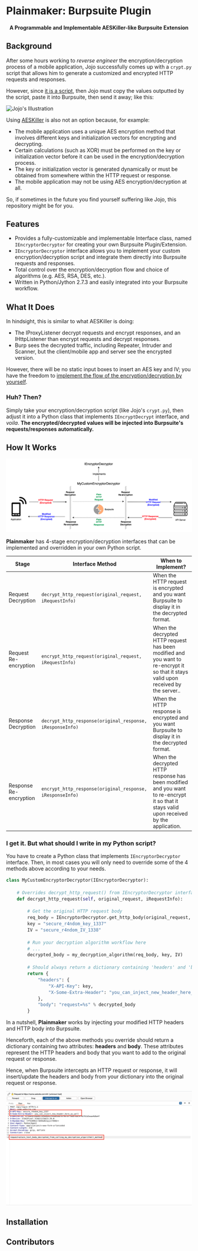 # Plainmaker: Burpsuite Plugin

<h4 align="center">A Programmable and Implementable AESKiller-like Burpsuite Extension<a href="https://github.com/chrisandoryan/Nethive-Project" target="_blank"></a></h4>

## Background
After some hours working to *reverse engineer* the encryption/decryption process of a mobile application, Jojo successfully comes up with a `crypt.py` script that allows him to generate a customized and encrypted HTTP requests and responses.

However, since <ins>it is a script</ins>, then Jojo must copy the values outputted by the script, paste it into Burpsuite, then send it away; like this:

![Jojo's Illustration](graphics/JojosTrouble.gif)

Using <a href="https://github.com/Ebryx/AES-Killer" target="_blank">AESKiller</a> is also not an option because, for example: 
- The mobile application uses a unique AES encryption method that involves different keys and initialization vectors for encrypting and decrypting.
- Certain calculations (such as XOR) must be performed on the key or initialization vector before it can be used in the encryption/decryption process.
- The key or initialization vector is generated dynamically or must be obtained from somewhere within the HTTP request or response.
- The mobile application may not be using AES encryption/decryption at all.

So, if sometimes in the future you find yourself suffering like Jojo, this repository might be for you.

## Features

- Provides a fully-customizable and implementable Interface class, named `IEncryptorDecryptor` for creating your own Burpsuite Plugin/Extension.
- `IEncryptorDecryptor` interface allows you to implement your custom encryption/decryption script and integrate them directly into Burpsuite requests and responses.
- Total control over the encryption/decryption flow and choice of algorithms (e.g. AES, RSA, DES, etc.).
- Written in Python/Jython 2.7.3 and easily integrated into your Burpsuite workflow.

## What It Does
In hindsight, this is similar to what AESKiller is doing:
- The IProxyListener decrypt requests and encrypt responses, and an IHttpListener than encrypt requests and decrypt responses.
- Burp sees the decrypted traffic, including Repeater, Intruder and Scanner, but the client/mobile app and server see the encrypted version.

However, there will be no static input boxes to insert an AES key and IV; you have the freedom to <ins>implement the flow of the encryption/decryption by yourself</ins>.

### Huh? Then?
Simply take your encryption/decryption script (like Jojo's `crypt.py`), then adjust it into a Python class that implements `IEncryptDecrypt` interface, and *voila*. **The encrypted/decrypted values will be injected into Burpsuite's requests/responses automatically.**

## How It Works

![Plainmaker Illustration](graphics/Plainmaker-Architecture.png)

**Plainmaker** has 4-stage encryption/decryption interfaces that can be implemented and overridden in your own Python script.

| **Stage**              	| Interface Method                                       	| When to Implement?                                                                                                                        	|
|------------------------	|--------------------------------------------------------	|-------------------------------------------------------------------------------------------------------------------------------------------	|
| Request Decryption     	| `decrypt_http_request(original_request, iRequestInfo)`    	| When the HTTP request is encrypted and you want Burpsuite to display it in the decrypted format.                                                                            	|
| Request Re-encryption  	| `encrypt_http_request(original_request, iRequestInfo)`    	| When the decrypted HTTP request has been modified and you want to re-encrypt it so that it stays valid upon received by the server..      	|
| Response Decryption    	| `decrypt_http_response(original_response, iResponseInfo)` 	| When the HTTP response is encrypted and you want Burpsuite to display it in the decrypted format.                                                                           	|
| Response Re-encryption 	| `encrypt_http_response(original_response, iResponseInfo)` 	| When the decrypted HTTP response has been modified and you want to re-encrypt it so that it stays valid upon received by the application. 	|

### I get it. But what should I write in my Python script?

You have to create a Python class that implements `IEncryptorDecryptor` interface. Then, in most cases you will only need to override some of the 4 methods above according to your needs. 

```python
class MyCustomEncryptorDecryptor(IEncryptorDecryptor):
    
    # Overrides decrypt_http_request() from IEncryptorDecryptor interface
    def decrypt_http_request(self, original_request, iRequestInfo):
        
        # Get the original HTTP request body
        req_body = IEncryptorDecryptor.get_http_body(original_request, iRequestInfo)
        key = "secure_r4ndom_key_1337"
        IV = "secure_r4ndom_IV_1338"

        # Run your decryption algorithm workflow here
        # ...
        decrypted_body = my_decryption_algorithm(req_body, key, IV)

        # Should always return a dictionary containing 'headers' and 'body' attributes
        return {
            "headers": {
                "X-API-Key": key,
                "X-Some-Extra-Header": "you_can_inject_new_header_here_as_well"
            },
            "body": "request=%s" % decrypted_body
        }
```

 In a nutshell, **Plainmaker** works by injecting your modified HTTP headers and HTTP body into Burpsuite.
 
 Henceforth, each of the above methods you override should return a dictionary containing two attributes: **headers** and **body**. These attributes represent the HTTP headers and body that you want to add to the original request or response. 

Hence, when Burpsuite intercepts an HTTP request or response, it will insert/update the headers and body from your dictionary into the original request or response.

![Plainmaker Burp Preview 1](graphics/Plainmaker-Burp-Preview1.png)


## Installation

## Contributors
